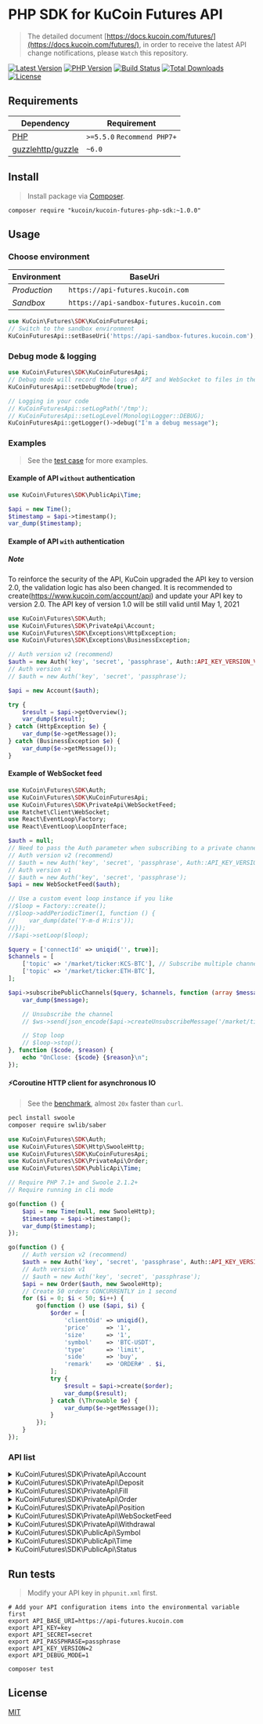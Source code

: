 # PHP SDK for KuCoin Futures API

> The detailed document [https://docs.kucoin.com/futures/](https://docs.kucoin.com/futures/), in order to receive the latest API change notifications, please `Watch` this repository.

[![Latest Version](https://img.shields.io/github/release/Kucoin/kucoin-futures-php-sdk.svg)](https://github.com/Kucoin/kucoin-futures-php-sdk/releases)
[![PHP Version](https://img.shields.io/packagist/php-v/Kucoin/kucoin-futures-php-sdk.svg?color=green)](https://secure.php.net)
[![Build Status](https://travis-ci.org/Kucoin/kucoin-futures-php-sdk.svg?branch=master)](https://travis-ci.org/Kucoin/kucoin-futures-php-sdk)
[![Total Downloads](https://poser.pugx.org/Kucoin/kucoin-futures-php-sdk/downloads)](https://packagist.org/packages/Kucoin/kucoin-futures-php-sdk)
[![License](https://poser.pugx.org/Kucoin/kucoin-futures-php-sdk/license)](LICENSE)

## Requirements

| Dependency | Requirement |
| -------- | -------- |
| [PHP](https://secure.php.net/manual/en/install.php) | `>=5.5.0` `Recommend PHP7+` |
| [guzzlehttp/guzzle](https://github.com/guzzle/guzzle) | `~6.0` |

## Install
> Install package via [Composer](https://getcomposer.org/).

```shell
composer require "kucoin/kucoin-futures-php-sdk:~1.0.0"
```

## Usage

### Choose environment

| Environment | BaseUri |
|    -------- | -------- |
| *Production* | `https://api-futures.kucoin.com` |
| *Sandbox* | `https://api-sandbox-futures.kucoin.com` |

```php
use KuCoin\Futures\SDK\KuCoinFuturesApi;
// Switch to the sandbox environment
KuCoinFuturesApi::setBaseUri('https://api-sandbox-futures.kucoin.com');
```

### Debug mode & logging

```php
use KuCoin\Futures\SDK\KuCoinFuturesApi;
// Debug mode will record the logs of API and WebSocket to files in the directory "KuCoinFuturesApi::getLogPath()" according to the minimum log level "KuCoinFuturesApi::getLogLevel()".
KuCoinFuturesApi::setDebugMode(true);

// Logging in your code
// KuCoinFuturesApi::setLogPath('/tmp');
// KuCoinFuturesApi::setLogLevel(Monolog\Logger::DEBUG);
KuCoinFuturesApi::getLogger()->debug("I'm a debug message");
```

### Examples
> See the [test case](tests) for more examples.

#### Example of API `without` authentication

```php
use KuCoin\Futures\SDK\PublicApi\Time;

$api = new Time();
$timestamp = $api->timestamp();
var_dump($timestamp);
```

#### Example of API `with` authentication

##### **Note**
To reinforce the security of the API, KuCoin upgraded the API key to version 2.0, the validation logic has also been changed. It is recommended to create(https://www.kucoin.com/account/api) and update your API key to version 2.0. The API key of version 1.0 will be still valid until May 1, 2021


```php
use KuCoin\Futures\SDK\Auth;
use KuCoin\Futures\SDK\PrivateApi\Account;
use KuCoin\Futures\SDK\Exceptions\HttpException;
use KuCoin\Futures\SDK\Exceptions\BusinessException;

// Auth version v2 (recommend)
$auth = new Auth('key', 'secret', 'passphrase', Auth::API_KEY_VERSION_V2);
// Auth version v1
// $auth = new Auth('key', 'secret', 'passphrase');

$api = new Account($auth);

try {
    $result = $api->getOverview();
    var_dump($result);
} catch (HttpException $e) {
    var_dump($e->getMessage());
} catch (BusinessException $e) {
    var_dump($e->getMessage());
}
```

#### Example of WebSocket feed

```php
use KuCoin\Futures\SDK\Auth;
use KuCoin\Futures\SDK\KuCoinFuturesApi;
use KuCoin\Futures\SDK\PrivateApi\WebSocketFeed;
use Ratchet\Client\WebSocket;
use React\EventLoop\Factory;
use React\EventLoop\LoopInterface;

$auth = null;
// Need to pass the Auth parameter when subscribing to a private channel($api->subscribePrivateChannel()).
// Auth version v2 (recommend)
// $auth = new Auth('key', 'secret', 'passphrase', Auth::API_KEY_VERSION_V2);
// Auth version v1
// $auth = new Auth('key', 'secret', 'passphrase');
$api = new WebSocketFeed($auth);

// Use a custom event loop instance if you like
//$loop = Factory::create();
//$loop->addPeriodicTimer(1, function () {
//    var_dump(date('Y-m-d H:i:s'));
//});
//$api->setLoop($loop);

$query = ['connectId' => uniqid('', true)];
$channels = [
    ['topic' => '/market/ticker:KCS-BTC'], // Subscribe multiple channels
    ['topic' => '/market/ticker:ETH-BTC'],
];

$api->subscribePublicChannels($query, $channels, function (array $message, WebSocket $ws, LoopInterface $loop) use ($api) {
    var_dump($message);

    // Unsubscribe the channel
    // $ws->send(json_encode($api->createUnsubscribeMessage('/market/ticker:ETH-BTC')));

    // Stop loop
    // $loop->stop();
}, function ($code, $reason) {
    echo "OnClose: {$code} {$reason}\n";
});
```

#### ⚡️Coroutine HTTP client for asynchronous IO
> See the [benchmark](examples/BenchmarkCoroutine.php), almost `20x` faster than `curl`.

```bash
pecl install swoole
composer require swlib/saber
```

```php
use KuCoin\Futures\SDK\Auth;
use KuCoin\Futures\SDK\Http\SwooleHttp;
use KuCoin\Futures\SDK\KuCoinFuturesApi;
use KuCoin\Futures\SDK\PrivateApi\Order;
use KuCoin\Futures\SDK\PublicApi\Time;

// Require PHP 7.1+ and Swoole 2.1.2+
// Require running in cli mode

go(function () {
    $api = new Time(null, new SwooleHttp);
    $timestamp = $api->timestamp();
    var_dump($timestamp);
});

go(function () {
    // Auth version v2 (recommend)
    $auth = new Auth('key', 'secret', 'passphrase', Auth::API_KEY_VERSION_V2);
    // Auth version v1
    // $auth = new Auth('key', 'secret', 'passphrase');
    $api = new Order($auth, new SwooleHttp);
    // Create 50 orders CONCURRENTLY in 1 second
    for ($i = 0; $i < 50; $i++) {
        go(function () use ($api, $i) {
            $order = [
                'clientOid' => uniqid(),
                'price'     => '1',
                'size'      => '1',
                'symbol'    => 'BTC-USDT',
                'type'      => 'limit',
                'side'      => 'buy',
                'remark'    => 'ORDER#' . $i,
            ];
            try {
                $result = $api->create($order);
                var_dump($result);
            } catch (\Throwable $e) {
                var_dump($e->getMessage());
            }
        });
    }
});
```

### API list

<details>
<summary>KuCoin\Futures\SDK\PrivateApi\Account</summary>

| API | Authentication | Description |
| -------- | -------- | -------- |
| KuCoin\Futures\SDK\PrivateApi\Account::getOverview() | YES | https://docs.kucoin.com/futures/#account |
| KuCoin\Futures\SDK\PrivateApi\Account::getTransactionHistory() | YES | https://docs.kucoin.com/futures/#get-transaction-history |
| KuCoin\Futures\SDK\PrivateApi\Account::transferIn() | YES |`deprecated`|
| KuCoin\Futures\SDK\PrivateApi\Account::transferOut() | YES | `deprecated` https://docs.kucoin.com/futures/#transfer-funds-to-kucoin-main-account |
| KuCoin\Futures\SDK\PrivateApi\Account::transferOutV2() | YES | https://docs.kucoin.com/futures/#transfer-funds-to-kucoin-main-account-2 |
| KuCoin\Futures\SDK\PrivateApi\Account::cancelTransferOut() | YES | https://docs.kucoin.com/futures/#cancel-transfer-out-request |
| KuCoin\Futures\SDK\PrivateApi\Account::getTransferList() | YES | https://docs.kucoin.com/futures/#get-transfer-out-request-records |
</details>

<details>
<summary>KuCoin\Futures\SDK\PrivateApi\Deposit</summary>

| API | Authentication | Description |
| -------- | -------- | -------- |
| KuCoin\Futures\SDK\PrivateApi\Deposit::getAddress() | YES | https://docs.kucoin.com/futures/#get-deposit-address |
| KuCoin\Futures\SDK\PrivateApi\Deposit::getDeposits() | YES | https://docs.kucoin.com/futures/#get-deposit-list |

</details>

<details>
<summary>KuCoin\Futures\SDK\PrivateApi\Fill</summary>

| API | Authentication | Description |
| -------- | -------- | -------- |
| KuCoin\Futures\SDK\PrivateApi\Fill::getFills() | YES | https://docs.kucoin.com/futures/#get-fills |
| KuCoin\Futures\SDK\PrivateApi\Fill::getRecentList() | YES | https://docs.kucoin.com/futures/#recent-fills |
</details>

<details>
<summary>KuCoin\Futures\SDK\PrivateApi\Order</summary>

| API | Authentication | Description |
| -------- | -------- | -------- |
| KuCoin\Futures\SDK\PrivateApi\Order::create() | YES | https://docs.kucoin.com/futures/#place-an-order |
| KuCoin\Futures\SDK\PrivateApi\Order::cancel() | YES | https://docs.kucoin.com/futures/#cancel-an-order |
| KuCoin\Futures\SDK\PrivateApi\Order::batchCancel() | YES | https://docs.kucoin.com/futures/#limit-order-mass-cancelation |
| KuCoin\Futures\SDK\PrivateApi\Order::stopOrders() | YES | https://docs.kucoin.com/futures/#stop-order-mass-cancelation |
| KuCoin\Futures\SDK\PrivateApi\Order::getList() | YES | https://docs.kucoin.com/futures/#get-order-list |
| KuCoin\Futures\SDK\PrivateApi\Order::getStopOrders() | YES | https://docs.kucoin.com/futures/#get-untriggered-stop-order-list |
| KuCoin\Futures\SDK\PrivateApi\Order::getRecentDoneOrders() | YES | https://docs.kucoin.com/futures/#get-list-of-orders-completed-in-24h |
| KuCoin\Futures\SDK\PrivateApi\Order::getDetail() | YES | https://docs.kucoin.com/futures/#get-details-of-a-single-order |
| KuCoin\Futures\SDK\PrivateApi\Order::getOpenOrderStatistics() | YES | https://docs.kucoin.com/futures/#active-order-value-calculation |

</details>
<details>
<summary>KuCoin\Futures\SDK\PrivateApi\Position</summary>

| API | Authentication | Description |
| -------- | -------- | -------- |
| KuCoin\Futures\SDK\PrivateApi\Position::getList() | YES | https://docs.kucoin.com/futures/#get-position-list |
| KuCoin\Futures\SDK\PrivateApi\Position::getDetail() | YES | https://docs.kucoin.com/futures/#get-position-details |
| KuCoin\Futures\SDK\PrivateApi\Position::changeAutoAppendStatus() | YES | https://docs.kucoin.com/futures/#enable-disable-of-auto-deposit-margin |
| KuCoin\Futures\SDK\PrivateApi\Position::marginAppend() | YES | https://docs.kucoin.com/futures/#add-margin-manually |
</details>

<details>
<summary>KuCoin\Futures\SDK\PrivateApi\WebSocketFeed</summary>

| API | Authentication | Description |
| -------- | -------- | -------- |
| KuCoin\Futures\SDK\PrivateApi\WebSocketFeed::getPublicServer() | NO | https://docs.kucoin.com/futures/#apply-connect-token |
| KuCoin\Futures\SDK\PrivateApi\WebSocketFeed::getPrivateServer() | YES | https://docs.kucoin.com/futures/#apply-connect-token |
| KuCoin\Futures\SDK\PrivateApi\WebSocketFeed::subscribePublicChannel() | NO | https://docs.kucoin.com/futures/#public-channels |
| KuCoin\Futures\SDK\PrivateApi\WebSocketFeed::subscribePublicChannels() | NO | https://docs.kucoin.com/futures/#public-channels |
| KuCoin\Futures\SDK\PrivateApi\WebSocketFeed::subscribePrivateChannel() | YES | https://docs.kucoin.com/futures/#private-channels |
| KuCoin\Futures\SDK\PrivateApi\WebSocketFeed::subscribePrivateChannels() | YES | https://docs.kucoin.com/futures/#private-channels |

</details>

<details>
<summary>KuCoin\Futures\SDK\PrivateApi\Withdrawal</summary>

| API | Authentication | Description |
| -------- | -------- | -------- |
| KuCoin\Futures\SDK\PrivateApi\Withdrawal::getQuotas() | YES | https://docs.kucoin.com/futures/#get-withdrawal-limit |
| KuCoin\Futures\SDK\PrivateApi\Withdrawal::getList() | YES | https://docs.kucoin.com/futures/#get-withdrawal-list |
| KuCoin\Futures\SDK\PrivateApi\Withdrawal::apply() | YES | https://docs.kucoin.com/futures/#withdraw-funds |
| KuCoin\Futures\SDK\PrivateApi\Withdrawal::cancel() | YES | https://docs.kucoin.com/futures/#cancel-withdrawal |

</details>

<details>
<summary>KuCoin\Futures\SDK\PublicApi\Symbol</summary>

| API | Authentication | Description |
| -------- | -------- | -------- |
| KuCoin\Futures\SDK\PublicApi\Symbol::getTicker() | NO | https://docs.kucoin.com/futures/#get-ticker |
| KuCoin\Futures\SDK\PublicApi\Symbol::getLevel2Snapshot() | NO | https://docs.kucoin.com/futures/#get-full-order-book-level-2 |
| KuCoin\Futures\SDK\PublicApi\Symbol::getLevel3Snapshot() | NO | https://docs.kucoin.com/futures/#get-full-order-book-level-3 |
| KuCoin\Futures\SDK\PublicApi\Symbol::getV2Level3Snapshot() | NO | https://docs.kucoin.com/futures/#get-full-order-book-level-3-v2 |
| KuCoin\Futures\SDK\PublicApi\Symbol::getLevel2Message() | NO | https://docs.kucoin.com/futures/##level-2-pulling-messages |
| KuCoin\Futures\SDK\PublicApi\Symbol::getLevel3Message() | NO | https://docs.kucoin.com/futures/##level-3-pulling-messages |
| KuCoin\Futures\SDK\PublicApi\Symbol::getTradeHistory() | NO | https://docs.kucoin.com/futures/#get-trade-histories |
| KuCoin\Futures\SDK\PublicApi\Symbol::getKLines() | NO | https://docs.kucoin.com/futures/?lang=en_US#get-k-line-data-of-contract |
| KuCoin\Futures\SDK\PublicApi\Symbol::getLevel2Depth20 | NO | https://docs.kucoin.com/futures/cn/#level-2-2 |
| KuCoin\Futures\SDK\PublicApi\Symbol::getLevel2Depth100 | NO | https://docs.kucoin.com/futures/cn/#level-2-2 |

</details>

<details>
<summary>KuCoin\Futures\SDK\PublicApi\Time</summary>

| API | Authentication | Description |
| -------- | -------- | -------- |
| KuCoin\Futures\SDK\PublicApi\Time::timestamp() | NO | https://docs.kucoin.com/futures/#server-time |

</details>

<details>
<summary>KuCoin\Futures\SDK\PublicApi\Status</summary>

| API | Authentication | Description |
| -------- | -------- | -------- |
| KuCoin\Futures\SDK\PublicApi\Status::status() | NO | https://docs.kucoin.com/futures/#get-the-service-status |

</details>

## Run tests
> Modify your API key in `phpunit.xml` first.

```shell
# Add your API configuration items into the environmental variable first
export API_BASE_URI=https://api-futures.kucoin.com
export API_KEY=key
export API_SECRET=secret
export API_PASSPHRASE=passphrase
export API_KEY_VERSION=2
export API_DEBUG_MODE=1

composer test
```

## License

[MIT](LICENSE)
